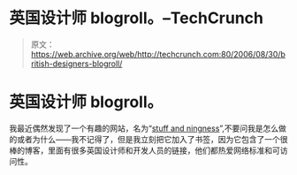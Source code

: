 # 英国设计师 blogroll。–TechCrunch

> 原文：<https://web.archive.org/web/http://techcrunch.com:80/2006/08/30/british-designers-blogroll/>

# 英国设计师 blogroll。

我最近偶然发现了一个有趣的网站，名为“[stuff and ningness](https://web.archive.org/web/20201123195941/http://stuffandnonsense.co.uk/general/destinations.html#britpack)”,不要问我是怎么做的或者为什么——我不记得了，但是我立刻把它加入了书签，因为它包含了一个很棒的博客，里面有很多英国设计师和开发人员的链接，他们都热爱网络标准和可访问性。